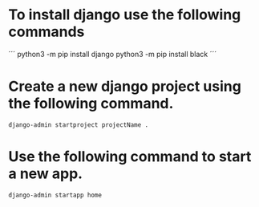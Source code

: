 # To install django use the following commands
´´´
python3 -m pip install django
python3 -m pip install black
´´´

# Create a new django project using the following command.
```
django-admin startproject projectName .
````

# Use the following command to start a new app.
```
django-admin startapp home
```